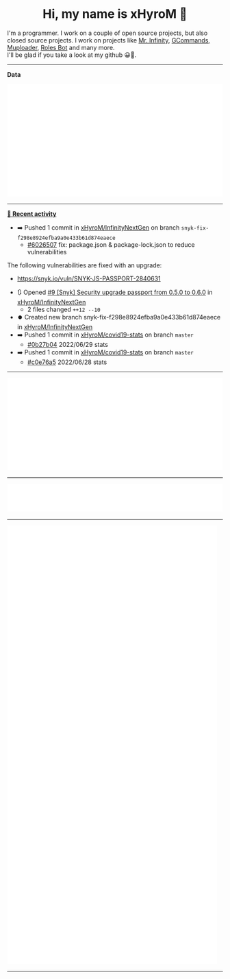 <p align="center">
    <!-- <img src="https://avatars.githubusercontent.com/u/56601352" width="192" alt="hyro's pfp" /> -->
    <h1 align="center">Hi, my name is xHyroM 👋</h1>
</p>

I'm a programmer. I work on a couple of open source projects, but also closed source projects. I work on projects like [Mr. Infinity](https://discord.com/oauth2/authorize?client_id=720321585625694239&scope=bot%20applications.commands&permissions=8&redirect_uri=https://blobs.gq/imanager&prompt=consent&response_type=code), [GCommands](https://github.com/Garlic-Team/GCommands), [Muploader](https://github.com/xHyroM/Muploder), [Roles Bot](https://github.com/xHyroM/roles-bot) and many more.  
I'll be glad if you take a look at my github 😀👀.

___
**Data**

<img src="https://github.com/xHyroM/xHyroM/blob/master/.cache/base.svg">

___

**[📰 Recent activity](https://github.com/xHyroM)**
* ➡️ Pushed 1 commit in [xHyroM/InfinityNextGen](https://github.com/xHyroM/InfinityNextGen) on branch `snyk-fix-f298e8924efba9a0e433b61d874eaece`
  * [#6026507](https://github.com/xHyroM/InfinityNextGen/commit/6026507) fix: package.json &amp; package-lock.json to reduce vulnerabilities

The following vulnerabilities are fixed with an upgrade:
- https://snyk.io/vuln/SNYK-JS-PASSPORT-2840631
* 🔃 Opened [#9 [Snyk] Security upgrade passport from 0.5.0 to 0.6.0](https://github.com/xHyroM/InfinityNextGen/pull/9) in [xHyroM/InfinityNextGen](https://github.com/xHyroM/InfinityNextGen)
  * 2 files changed `++12 --10`
* ⏺️ Created new branch snyk-fix-f298e8924efba9a0e433b61d874eaece in [xHyroM/InfinityNextGen](https://github.com/xHyroM/InfinityNextGen)
* ➡️ Pushed 1 commit in [xHyroM/covid19-stats](https://github.com/xHyroM/covid19-stats) on branch `master`
  * [#0b27b04](https://github.com/xHyroM/covid19-stats/commit/0b27b04) 2022/06/29 stats
* ➡️ Pushed 1 commit in [xHyroM/covid19-stats](https://github.com/xHyroM/covid19-stats) on branch `master`
  * [#c0e76a5](https://github.com/xHyroM/covid19-stats/commit/c0e76a5) 2022/06/28 stats


___

<img src="https://github.com/xHyroM/xHyroM/blob/master/.cache/isocalendar.svg">

___

<img src="https://github.com/xHyroM/xHyroM/blob/master/.cache/languages.svg">

___

<img src="https://github.com/xHyroM/xHyroM/blob/master/.cache/achievements.svg">

___
